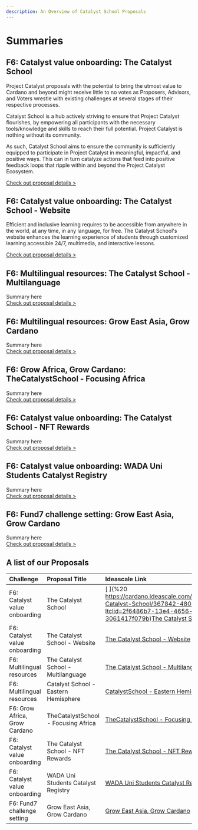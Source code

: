 ```yaml
---
description: An Overview of Catalyst School Proposals
---
```


# Summaries

## F6: Catalyst value onboarding: The Catalyst School

Project Catalyst proposals with the potential to bring the utmost value to Cardano and beyond might receive little to no votes as Proposers, Advisors, and Voters wrestle with existing challenges at several stages of their respective processes. 

Catalyst School is a hub actively striving to ensure that Project Catalyst flourishes, by empowering all participants with the necessary tools/knowledge and skills to reach their full potential. Project Catalyst is nothing without its community. 

As such, Catalyst School aims to ensure the community is sufficiently equipped to participate in Project Catalyst in meaningful, impactful, and positive ways. This can in turn catalyze actions that feed into positive feedback loops that ripple within and beyond the Project Catalyst Ecosystem.

[Check out proposal details &gt;](the-catalyst-school.md)

## F6: Catalyst value onboarding: The Catalyst School - Website

Efficient and inclusive learning requires to be accessible from anywhere in the world, at any time, in any language, for free. The Catalyst School's website enhances the learning experience of students through customized learning accessible 24/7, multimedia, and interactive lessons.

[Check out proposal details &gt;](website.md)

## F6: Multilingual resources: The Catalyst School - Multilanguage

Summary here  
[Check out proposal details &gt;](multilanguage.md)

## F6: Multilingual resources: Grow East Asia, Grow Cardano

Summary here  
[Check out proposal details &gt;](grow-east-asia-grow-cardano.md)

## F6: Grow Africa, Grow Cardano: TheCatalystSchool - Focusing Africa

Summary here  
[Check out proposal details &gt;](focusing-africa.md)

## F6: Catalyst value onboarding: The Catalyst School - NFT Rewards

Summary here  
[Check out proposal details &gt;](nft-rewards.md)

## F6: Catalyst value onboarding: WADA Uni Students Catalyst Registry

Summary here  
[Check out proposal details &gt;](wada.md)

## F6: Fund7 challenge setting: Grow East Asia, Grow Cardano

Summary here  
[Check out proposal details &gt;](fund7-challenge.md)

## A list of our Proposals 

| Challenge | Proposal Title | Ideascale Link |
| :--- | :--- | :--- |
| F6: Catalyst value onboarding | The Catalyst School | [ ](%20	https://cardano.ideascale.com/a/dtd/The-Catalyst-School/367842-48088/?ltclid=2f6486b7-13e4-4656-b119-3061417f079b)[The Catalyst School](https://cardano.ideascale.com/a/dtd/The-Catalyst-School/367842-48088/?ltclid=2f6486b7-13e4-4656-b119-3061417f079b) |
| F6: Catalyst value onboarding  | The Catalyst School - Website | [The Catalyst School - Website](https://cardano.ideascale.com/a/dtd/The-Catalyst-School-Website/368885-48088) |
| F6: Multilingual resources | The Catalyst School - Multilanguage | [The Catalyst School - Multilanguage](https://cardano.ideascale.com/a/dtd/The-Catalyst-School-Multilanguage/368887-48088) |
| F6: Multilingual resources | Catalyst School - Eastern Hemisphere | [CatalystSchool - Eastern Hemisphere](https://cardano.ideascale.com/a/dtd/CatalystSchool-Eastern-Hemisphere/369845-48088) |
| F6: Grow Africa, Grow Cardano | TheCatalystSchool - Focusing Africa | [TheCatalystSchool - Focusing Africa](https://cardano.ideascale.com/a/dtd/TheCatalystSchool-Focusing-Africa/368891-48088) |
| F6: Catalyst value onboarding | The Catalyst School - NFT Rewards | [The Catalyst School - NFT Rewards](https://cardano.ideascale.com/a/dtd/The-Catalyst-School-NFT-Rewards/368881-48088) |
| F6: Catalyst value onboarding | WADA Uni Students Catalyst Registry | [WADA Uni Students Catalyst Registry](https://cardano.ideascale.com/a/dtd/WADA-Uni-Students-Catalyst-Registry/370220-48088) |
| F6: Fund7 challenge setting | Grow East Asia, Grow Cardano | [Grow East Asia, Grow Cardano](https://cardano.ideascale.com/a/dtd/Grow-East-Asia-Grow-Cardano/367250-48088) |

